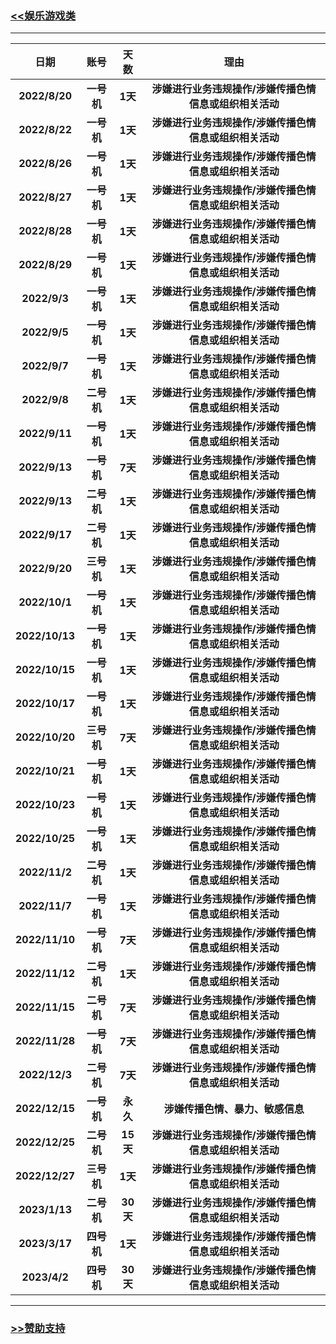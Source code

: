 ### <!-- {docsify-ignore} -->[<<娱乐游戏类](irony/help3)

------


|      日期      |    账号    |   天数   |                          理由                           |
| :------------: | :--------: | :------: | :-----------------------------------------------------: |
| **2022/8/20**  | **一号机** | **1天**  | **涉嫌进行业务违规操作/涉嫌传播色情信息或组织相关活动** |
| **2022/8/22**  | **一号机** | **1天**  | **涉嫌进行业务违规操作/涉嫌传播色情信息或组织相关活动** |
| **2022/8/26**  | **一号机** | **1天**  | **涉嫌进行业务违规操作/涉嫌传播色情信息或组织相关活动** |
| **2022/8/27**  | **一号机** | **1天**  | **涉嫌进行业务违规操作/涉嫌传播色情信息或组织相关活动** |
| **2022/8/28**  | **一号机** | **1天**  | **涉嫌进行业务违规操作/涉嫌传播色情信息或组织相关活动** |
| **2022/8/29**  | **一号机** | **1天**  | **涉嫌进行业务违规操作/涉嫌传播色情信息或组织相关活动** |
|  **2022/9/3**  | **一号机** | **1天**  | **涉嫌进行业务违规操作/涉嫌传播色情信息或组织相关活动** |
|  **2022/9/5**  | **一号机** | **1天**  | **涉嫌进行业务违规操作/涉嫌传播色情信息或组织相关活动** |
|  **2022/9/7**  | **一号机** | **1天**  | **涉嫌进行业务违规操作/涉嫌传播色情信息或组织相关活动** |
|  **2022/9/8**  | **二号机** | **1天**  | **涉嫌进行业务违规操作/涉嫌传播色情信息或组织相关活动** |
| **2022/9/11**  | **一号机** | **1天**  | **涉嫌进行业务违规操作/涉嫌传播色情信息或组织相关活动** |
| **2022/9/13**  | **一号机** | **7天**  | **涉嫌进行业务违规操作/涉嫌传播色情信息或组织相关活动** |
| **2022/9/13**  | **二号机** | **1天**  | **涉嫌进行业务违规操作/涉嫌传播色情信息或组织相关活动** |
| **2022/9/17**  | **二号机** | **1天**  | **涉嫌进行业务违规操作/涉嫌传播色情信息或组织相关活动** |
| **2022/9/20**  | **三号机** | **1天**  | **涉嫌进行业务违规操作/涉嫌传播色情信息或组织相关活动** |
| **2022/10/1**  | **一号机** | **1天**  | **涉嫌进行业务违规操作/涉嫌传播色情信息或组织相关活动** |
| **2022/10/13** | **一号机** | **1天**  | **涉嫌进行业务违规操作/涉嫌传播色情信息或组织相关活动** |
| **2022/10/15** | **一号机** | **1天**  | **涉嫌进行业务违规操作/涉嫌传播色情信息或组织相关活动** |
| **2022/10/17** | **一号机** | **1天**  | **涉嫌进行业务违规操作/涉嫌传播色情信息或组织相关活动** |
| **2022/10/20** | **三号机** | **7天**  | **涉嫌进行业务违规操作/涉嫌传播色情信息或组织相关活动** |
| **2022/10/21** | **一号机** | **1天**  | **涉嫌进行业务违规操作/涉嫌传播色情信息或组织相关活动** |
| **2022/10/23** | **一号机** | **1天**  | **涉嫌进行业务违规操作/涉嫌传播色情信息或组织相关活动** |
| **2022/10/25** | **一号机** | **1天**  | **涉嫌进行业务违规操作/涉嫌传播色情信息或组织相关活动** |
| **2022/11/2**  | **二号机** | **1天**  | **涉嫌进行业务违规操作/涉嫌传播色情信息或组织相关活动** |
| **2022/11/7**  | **一号机** | **1天**  | **涉嫌进行业务违规操作/涉嫌传播色情信息或组织相关活动** |
| **2022/11/10** | **一号机** | **7天**  | **涉嫌进行业务违规操作/涉嫌传播色情信息或组织相关活动** |
| **2022/11/12** | **二号机** | **1天**  | **涉嫌进行业务违规操作/涉嫌传播色情信息或组织相关活动** |
| **2022/11/15** | **二号机** | **7天**  | **涉嫌进行业务违规操作/涉嫌传播色情信息或组织相关活动** |
| **2022/11/28** | **一号机** | **7天**  | **涉嫌进行业务违规操作/涉嫌传播色情信息或组织相关活动** |
| **2022/12/3**  | **二号机** | **7天**  | **涉嫌进行业务违规操作/涉嫌传播色情信息或组织相关活动** |
| **2022/12/15** | **一号机** | **永久** |            **涉嫌传播色情、暴力、敏感信息**             |
| **2022/12/25** | **二号机** | **15天** | **涉嫌进行业务违规操作/涉嫌传播色情信息或组织相关活动** |
| **2022/12/27** | **三号机** | **1天**  | **涉嫌进行业务违规操作/涉嫌传播色情信息或组织相关活动** |
| **2023/1/13**  | **二号机** | **30天** | **涉嫌进行业务违规操作/涉嫌传播色情信息或组织相关活动** |
| **2023/3/17**  | **四号机** | **1天**  | **涉嫌进行业务违规操作/涉嫌传播色情信息或组织相关活动** |
|  **2023/4/2**  | **四号机** | **30天** | **涉嫌进行业务违规操作/涉嫌传播色情信息或组织相关活动** |

------

### <!-- {docsify-ignore} -->[>>赞助支持](irony/sponse)